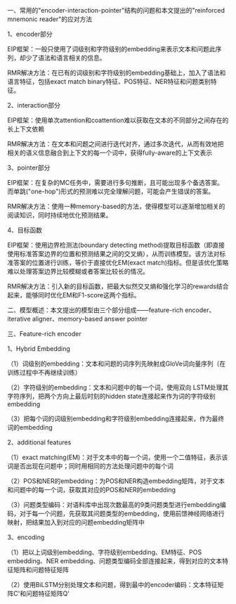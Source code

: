 一、常用的"encoder-interaction-pointer"结构的问题和本文提出的"reinforced mnemonic reader"的应对方法

1、encoder部分

EIP框架：一般只使用了词级别和字符级别的embedding来表示文本和问题此序列，却少了语法和语言相关的信息。

RMR解决方法：在已有的词级别和字符级别的embedding基础上，加入了语法和语言特征，包括exact match binary特征、POS特征、NER特征和问题类别特征。

2、interaction部分

EIP框架：使用单次attention和coattention难以获取在文本的不同部分之间存在的长上下文依赖

RMR解决方法：在文本和问题之间进行迭代对齐，通过多次迭代，从而有效地把相关的语义信息融合到上下文的每一个词中，获得fully-aware的上下文表示

3、pointer部分

EIP框架：在复杂的MC任务中，需要进行多句推断，且可能出现多个备选答案。而单跳("one-hop")形式的预测难以完全理解问题，可能会产生错误的答案。

RMR解决方法：使用一种memory-based的方法，使得模型可以逐渐增加相关的阅读知识，同时持续地优化预测结果。

4、目标函数

EIP框架：使用边界检测法(boundary detecting method)提取目标函数（即直接使用标准答案边界的位置和预测结果之间的交叉熵），从而训练模型。该方法对标准答案的位置进行训练，等价于直接优化EM(exact match)指标。但是该优化策略难以处理答案边界比较模糊或者答案比较长的情况。

RMR解决方法：引入新的目标函数，把最大似然交叉熵和强化学习的rewards结合起来，能够同时优化EM和F1-score这两个指标。



二、模型概述：本文提出的模型由三个部分组成——feature-rich encoder、iterative aligner、memory-based answer pointer



三、Feature-rich encoder

1、Hybrid Embedding

（1）词级别的embedding：文本和问题的词序列先映射成GloVe词向量序列（在训练过程中不再继续训练）

（2）字符级别的embedding：文本和问题中的每一个词，使用双向 LSTM处理其字符序列，把两个方向上最后时刻的hidden state连接起来作为词的字符级别embedding

（3）把每个词的词级别embedding和字符级别embedding连接起来，作为最终词的embedding

2、additional features

（1）exact matching(EM)：对于文本中的每一个词，使用一个二值特征，表示该词是否出现在问题中；同时用相同的方法处理问题中的每个词

（2）POS和NER的embedding：为POS和NER构造embedding矩阵，对于文本和问题中的每一个词，获取其对应的POS和NER的embedding

（3）问题类型编码：对语料库中出现次数最高的9类问题类型进行embedding编码，对于每一个问题，先获取其问题类型的embedding，使用前馈神经网络进行映射，把结果加入到对应的问题embedding矩阵中

3、encoding

（1）把以上词级别embedding、字符级别embedding、EM特征、POS embedding、NER embedding、问题类型编码全部连接起来，得到对应的文本特征矩阵和问题特征矩阵

（2）使用BiLSTM分别处理文本和问题，得到最中的encoder编码：文本特征矩阵C'和问题特征矩阵Q'